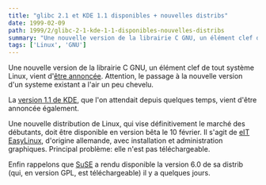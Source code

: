 ```yaml
---
title: "glibc 2.1 et KDE 1.1 disponibles + nouvelles distribs"
date: 1999-02-09
path: 1999/2/glibc-2-1-kde-1-1-disponibles-nouvelles-distribs
summary: "Une nouvelle version de la librairie C GNU, un élément clef de tout système Linux, vient d'être annoncée."
tags: ['Linux', 'GNU']
---
```


<P>
Une nouvelle version de la librairie C GNU,
un élément clef de tout système Linux, vient d'<A HREF="http://www.linuxhq.com/lnxlists/linux-gcc/lg_9902/msg00016.html">être
annoncée</A>. Attention, le passage à la nouvelle version d'un systeme
existant a l'air un peu chevelu.
</P>

<P>
La <A HREF="http://www.kde.org/news_dyn.html#nwst_head1">version 1.1 de
KDE</A>, que l'on attendait depuis quelques temps, vient d'être annoncée
également.
</P>

<P>
Une nouvelle distribution de Linux, qui vise définitivement le marché
des débutants, doit être disponible en version bêta le 10 février.
Il s'agit de <A HREF="http://www.eit.de/c/easylinux.html">eIT EasyLinux</A>,
d'origine allemande, avec installation et administration graphiques.
Principal problème: elle n'est pas téléchargeable.
</P>

<P>
Enfin rappelons que <A HREF="http://www.suse.com/">SuSE</A> a rendu disponible
la version 6.0 de sa distrib (qui, en version GPL, est téléchargeable)
il y a quelques jours.
</P>


